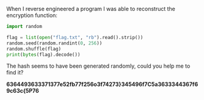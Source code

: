 When I reverse engineered a program I was able to reconstruct the encryption function:

```py
import random

flag = list(open("flag.txt", "rb").read().strip())
random.seed(random.randint(0, 256))
random.shuffle(flag)
print(bytes(flag).decode())
```

The hash seems to have been generated randomly, could you help me to find it?

**6364493633371377e52fb77f256o3f74273}345496f7C5a3633344367f69c63c{5P76**
